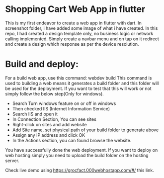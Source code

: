 # Shopping Cart Web App in flutter

This is my first endeavor to create a web app in flutter with dart.
In screenshot folder, i have added some image of what i have created.
In this repo, I had created a design template only, no business logic or network calling implemented. Simply create a navbar menu and on tap on it redirect and create a design which response as per the device resolution.

# Build and deploy:

For a build web app, use this command: webdev build
This command is used to building a web means it generates a build folder and this folder will be used for the deployment. If you want to test that this will work or not simply follow the below step(Only for windows).
<ul>
  <li>Search Turn windows feature on or off in windows</li>
  <li>Then checked IIS (Internet Information Service)</li>
  <li>Search IIS and open it</li>
  <li>In Connection Section, You can see sites</li>
  <li>Right-click on sites and add website</li>
  <li>Add Site name, set physical path of your build folder to generate above</li>
  <li>Assign any IP address and click OK</li>
  <li>In the Actions section, you can found browse the website.</li>
</ul>

You have successfully done the web deployment.
If you want to deploy on web hosting simply you need to upload the build folder on the hosting server.

Check live demo using https://grocfact.000webhostapp.com/#/ this link.

